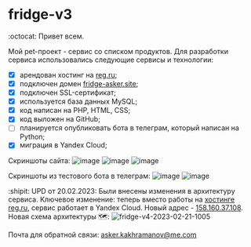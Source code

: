 # fridge-v3
:octocat: Привет всем.

Мой pet-проект - сервис со списком продуктов.
Для разработки сервиса использовались следующие сервисы и технологии:
- [x] арендован хостинг на [reg.ru](http://reg.ru/);
- [x] подключен домен [fridge-asker.site](http://158.160.37.108/);
- [x] подключен SSL-сертификат;
- [x] используется база данных MySQL;
- [x] код написан на PHP, HTML, CSS;
- [x] код выложен на GitHub;
- [ ] планируется опубликовать бота в телеграм, который написан на Python;
- [x] миграция в Yandex Cloud;

Скриншоты сайта:
![image](https://user-images.githubusercontent.com/62985982/163116872-04a6a3b0-81f9-467d-8291-d2f6e04b9c00.png)
![image](https://user-images.githubusercontent.com/62985982/163117048-521f2f69-3b7b-4a0e-a644-302564de9ecf.png)
![image](https://user-images.githubusercontent.com/62985982/163117102-e2d1eb95-09df-4b11-a732-f773f5c090cc.png)

Скриншоты из тестового бота в телеграм:
![image](https://user-images.githubusercontent.com/62985982/163118060-b831b104-202e-40da-8a8d-6726b8500c54.png)
![image](https://user-images.githubusercontent.com/62985982/163118186-694ba612-000d-4389-b363-4a49b1a3df6d.png)

:shipit: UPD от 20.02.2023: Были внесены изменения в архитектуру сервиса. Ключевое изменение: теперь вместо работы на [хостинге reg.ru](http://reg.ru/), сервис работает в Yandex Cloud. Новый адрес - [158.160.37.108](http://158.160.37.108/). Новая схема архитектуры :world_map::
![fridge-v4-2023-02-21-1005](https://user-images.githubusercontent.com/62985982/220289408-075a4cfc-0f1f-4dc1-a4f0-7ec2715e59aa.png)

Почта для обратной связи: asker.kakhramanov@me.com
